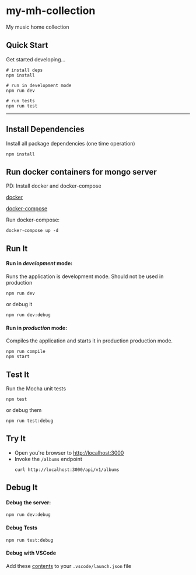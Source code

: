 # my-mh-collection

My music home collection

## Quick Start

Get started developing...

```shell
# install deps
npm install

# run in development mode
npm run dev

# run tests
npm run test
```

---

## Install Dependencies

Install all package dependencies (one time operation)

```shell
npm install
```
## Run docker containers for mongo server

PD: Install docker and docker-compose

[docker](https://www.digitalocean.com/community/tutorials/como-instalar-y-usar-docker-en-ubuntu-18-04-1-es)

[docker-compose](https://www.digitalocean.com/community/tutorials/como-instalar-docker-compose-en-ubuntu-18-04-es)

Run docker-compose:

```shell
docker-compose up -d
```


## Run It
#### Run in *development* mode:
Runs the application is development mode. Should not be used in production

```shell
npm run dev
```

or debug it

```shell
npm run dev:debug
```

#### Run in *production* mode:

Compiles the application and starts it in production production mode.

```shell
npm run compile
npm start
```

## Test It

Run the Mocha unit tests

```shell
npm test
```

or debug them

```shell
npm run test:debug
```

## Try It
* Open you're browser to [http://localhost:3000](http://localhost:3000)
* Invoke the `/albums` endpoint 
  ```shell
  curl http://localhost:3000/api/v1/albums
  ```


## Debug It

#### Debug the server:

```
npm run dev:debug
```

#### Debug Tests

```
npm run test:debug
```

#### Debug with VSCode

Add these [contents](https://github.com/cdimascio/generator-express-no-stress/blob/next/assets/.vscode/launch.json) to your `.vscode/launch.json` file